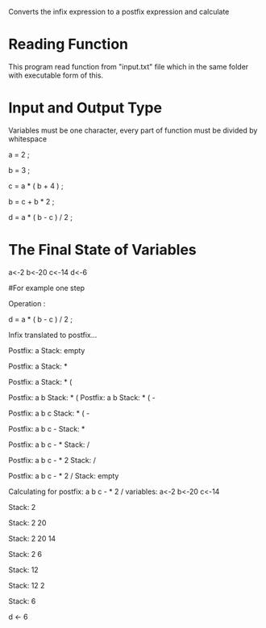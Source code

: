 Converts the infix expression to a postfix expression and calculate

# Reading Function
This program read function from "input.txt" file which in the same folder with executable form of this.

# Input and Output Type
Variables must be one character, every part of function must be divided by whitespace

a = 2 ;

b = 3 ;

c = a * ( b + 4 ) ;

b = c + b * 2 ;

d = a * ( b - c ) / 2 ;


# The Final State of Variables

a<-2    b<-20    c<-14    d<-6


#For example one step

Operation :

d = a * ( b - c ) / 2 ;


Infix translated to postfix...

Postfix: a                                                 Stack: empty

Postfix: a                                                 Stack: *

Postfix: a                                                 Stack: * (

Postfix: a b                                               Stack: * (
Postfix: a b                                               Stack: * ( -

Postfix: a b c                                             Stack: * ( -

Postfix: a b c -                                           Stack: *

Postfix: a b c - *                                         Stack: /

Postfix: a b c - * 2                                       Stack: /

Postfix: a b c - * 2 /                                     Stack: empty



Calculating for postfix: a b c - * 2 /  variables: a<-2  b<-20  c<-14

Stack: 2

Stack: 2 20

Stack: 2 20 14

Stack: 2 6

Stack: 12

Stack: 12 2

Stack: 6



d <- 6